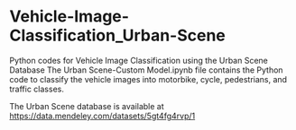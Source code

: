 # Vehicle-Image-Classification_Urban-Scene
Python codes for Vehicle Image Classification using the Urban Scene Database
The Urban Scene-Custom Model.ipynb file contains the Python code to classify the vehicle images into motorbike, cycle, pedestrians, and traffic classes. 

The Urban Scene database is available at https://data.mendeley.com/datasets/5gt4fg4rvp/1
